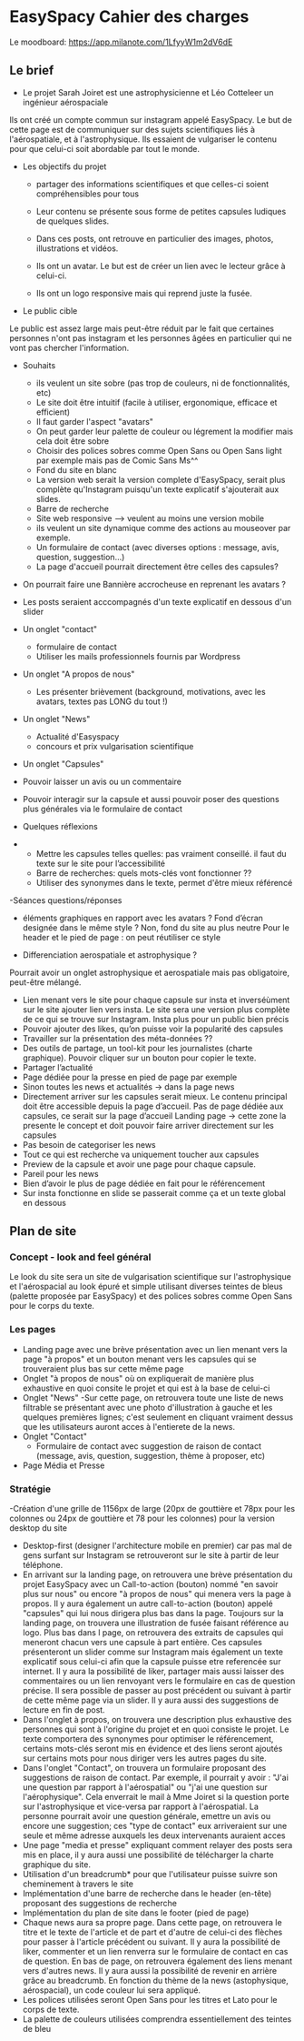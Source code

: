 # EasySpacy Cahier des charges

Le moodboard: https://app.milanote.com/1LfyyW1m2dV6dE

## Le brief
- Le projet
Sarah Joiret est une astrophysicienne et Léo Cotteleer un ingénieur aérospaciale

Ils ont créé un compte commun sur instagram appelé EasySpacy.
Le but de cette page est de communiquer sur des sujets scientifiques liés à l'aérospatiale, et à l'astrophysique. Ils essaient de vulgariser le contenu pour que celui-ci soit abordable par tout le monde.

- Les objectifs du projet

     - partager des informations scientifiques et que celles-ci soient compréhensibles pour tous

    - Leur contenu se présente sous forme de petites capsules ludiques de quelques slides.

    - Dans ces posts, ont retrouve en particulier des images, photos, illustrations et vidéos.

    - Ils ont un avatar. Le but est de créer un lien avec le lecteur grâce à celui-ci.

    - Ils ont un logo responsive mais qui reprend juste la fusée.

- Le public cible

Le public est assez large mais peut-être réduit par le fait que certaines personnes n'ont pas instagram et les personnes âgées en particulier qui ne vont pas chercher l'information.

- Souhaits
  
  - ils veulent un site sobre (pas trop de couleurs, ni de fonctionnalités, etc)
  - Le site doit être intuitif (facile à utiliser, ergonomique, efficace et efficient)
  - Il faut garder l'aspect "avatars"
  - On peut garder leur palette de couleur ou légrement la modifier mais cela doit être sobre
  - Choisir des polices sobres comme Open Sans ou Open Sans light par exemple mais pas de Comic Sans Ms^^
  - Fond du site en blanc
  - La version web serait la version complete d'EasySpacy, serait plus complète qu'Instagram puisqu'un texte explicatif s'ajouterait aux slides.
  - Barre de recherche
  - Site web responsive --> veulent au moins une version mobile
  - ils veulent un site dynamique comme des actions au mouseover par exemple.
  - Un formulaire de contact (avec diverses options : message, avis, question, suggestion...)
  - La page d'accueil pourrait directement être celles des capsules?
- On pourrait faire une Bannière accrocheuse en reprenant les avatars ?
- Les posts seraient acccompagnés d'un texte explicatif en dessous d'un slider
- Un onglet "contact"
  - formulaire de contact
  - Utiliser les mails professionnels fournis par Wordpress
- Un onglet "A propos de nous"
  - Les présenter brièvement (background, motivations, avec les avatars, textes pas LONG du tout !)
- Un onglet "News"
  - Actualité d'Easyspacy
  - concours et prix vulgarisation scientifique
- Un onglet "Capsules"
- Pouvoir laisser un avis ou un commentaire
- Pouvoir interagir sur la capsule et aussi pouvoir poser des questions plus générales via le formulaire de contact

- Quelques réflexions
-
  - Mettre les capsules telles quelles: pas vraiment conseillé. il faut du texte sur le site pour l’accessibilité
  - Barre de recherches: quels mots-clés vont fonctionner ??
  - Utiliser des synonymes dans le texte, permet d'être mieux référencé

-Séances questions/réponses

  - éléments graphiques en rapport avec les avatars ? Fond d’écran designée dans le même style ?
  Non, fond du site au plus neutre
  Pour le header et le pied de page : on peut réutiliser ce style

  - Differenciation aerospatiale et astrophysique ?
  
Pourrait avoir un onglet astrophysique et aerospatiale mais pas obligatoire, peut-être mélangé.

- Lien menant vers le site pour chaque capsule sur insta et  inverséùment sur le site ajouter lien vers insta. Le site sera une version plus complète de ce qui se trouve sur Instagram. Insta plus pour un public bien précis
- Pouvoir ajouter des likes, qu’on puisse voir la popularité des capsules
- Travailler sur la présentation des méta-données ??
- Des outils de partage, un tool-kit pour les  journalistes (charte graphique). Pouvoir cliquer sur un bouton pour copier le texte.
- Partager l’actualité
- Page dédiée pour la presse en pied de page par exemple
- Sinon toutes les news et actualités -> dans la page news
- Directement arriver sur les capsules serait mieux. Le contenu principal doit être accessible depuis la page d’accueil. Pas de page dédiée aux capsules, ce serait sur la page d’accueil
Landing page -> cette zone la presente le concept et doit pouvoir faire arriver directement sur les capsules
- Pas besoin de categoriser les news
- Tout ce qui est recherche va uniquement toucher aux capsules
- Preview de la capsule et avoir une page pour chaque capsule.
- Pareil pour les news
- Bien d’avoir le plus de page dédiée en fait pour le référencement
- Sur insta fonctionne en slide se passerait comme ça et un texte global en dessous

## Plan de site
### Concept - look and feel général
Le look du site sera un site de vulgarisation scientifique sur l'astrophysique et l'aérospacial au look épuré et simple utilisant diverses teintes de bleus (palette proposée par EasySpacy) et des polices sobres comme Open Sans pour le corps du texte.

### Les pages
- Landing page avec une brève présentation avec un lien menant vers la page "à propos" et un bouton menant vers les capsules qui se trouveraient plus bas sur cette même page
- Onglet "à propos de nous" où on expliquerait de manière plus exhaustive en quoi consite le projet et qui est à la base de celui-ci
- Onglet "News"
  -Sur cette page, on retrouvera toute une liste de news filtrable se présentant avec une photo d'illustration à gauche et les quelques premières lignes; c'est seulement en cliquant vraiment dessus que les utilisateurs auront acces à l'entierete de la news.
- Onglet "Contact"
  - Formulaire de contact avec suggestion de raison de contact (message, avis, question, suggestion, thème à proposer, etc)
- Page Média et Presse

### Stratégie
-Création d'une grille de 1156px de large (20px de gouttière et 78px pour les colonnes ou 24px de gouttière et 78 pour les colonnes) pour la version desktop du site
- Desktop-first (designer l'architecture mobile en premier) car pas mal de gens surfant sur Instagram se retrouveront sur le site à partir de leur téléphone.
- En arrivant sur la landing page, on retrouvera une brève présentation du projet EasySpacy avec un Call-to-action (bouton) nommé "en savoir plus sur nous" ou encore "à propos de nous" qui menera vers la page à propos. Il y aura également un autre call-to-action (bouton) appelé "capsules" qui lui nous dirigera plus bas dans la page. Toujours sur la landing page, on trouvera une illustration de fusée faisant référence au logo. Plus bas dans l page, on retrouvera des extraits de capsules qui meneront chacun vers une capsule à part entière. Ces capsules présenteront un slider comme sur Instagram mais également un texte explicatif sous celui-ci afin que la capsule puisse etre referencée sur internet. Il y aura la possibilité de liker, partager mais aussi laisser des commentaires ou un lien renvoyant vers le formulaire en cas de question précise. Il sera possible de passer au post précédent ou suivant à partir de cette même page via un slider. Il y aura aussi des suggestions de lecture en fin de post.
- Dans l'onglet à propos, on trouvera une description plus exhaustive des personnes qui sont à l'origine du projet et en quoi consiste le projet. Le texte comportera des synonymes pour optimiser le référencement, certains mots-clés seront mis en évidence et des liens seront ajoutés sur certains mots pour nous diriger vers les autres pages du site.
- Dans l'onglet "Contact", on trouvera un formulaire proposant des suggestions de raison de contact. Par exemple, il pourrait y avoir : "J'ai une question par rapport à l'aérospatial" ou "j'ai une question sur l'aérophysique". Cela enverrait le mail à Mme Joiret si la question porte sur l'astrophysique et vice-versa par rapport à l'aérospatial. La personne pourrait avoir une question générale, emettre un avis ou encore une suggestion; ces "type de contact" eux arriveraient sur une seule et même adresse auxquels les deux intervenants auraient acces
- Une page "media et presse" expliquant comment relayer des posts sera mis en place, il y aura aussi une possibilité de télécharger la charte graphique du site.
- Utilisation d'un breadcrumb* pour que l'utilisateur puisse suivre son cheminement à travers le site
- Implémentation d'une barre de recherche dans le header (en-tête) proposant des suggestions de recherche
- Implémentation du plan de site dans le footer (pied de page)
- Chaque news aura sa propre page. Dans cette page, on retrouvera le titre et le texte de l'article et de part et d'autre de celui-ci des flèches pour passer à l'article précédent ou suivant. Il y aura la possibilité de liker, commenter et un lien renverra sur le formulaire de contact en cas de question. En bas de page, on retrouvera également des liens menant vers d'autres news. Il y aura aussi la possibilité de revenir en arrière grâce au breadcrumb. En fonction du thème de la news (astophysique, aérospacial), un code couleur lui sera appliqué.
- Les polices utilisées seront Open Sans pour les titres et Lato pour le corps de texte.
- La palette de couleurs utilisées comprendra essentiellement des teintes de bleu



